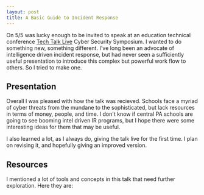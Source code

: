 ```yaml
---
layout: post
title: A Basic Guide to Incident Response
---
```


On 5/5 was lucky enough to be invited to speak at an education technical conference [Tech Talk Live](http://www.techtalklive.org/) Cyber Security Symposium. I wanted to do something new, something different. I've long been an advocate of intelligence driven incident response, but had never seen a sufficiently useful presentation to introduce this complex but powerful work flow to others. So I tried to make one.

## Presentation
<script async class="speakerdeck-embed" data-id="c7eaaeb0b769013184ad42b7f74d85e8" data-ratio="1.77777777777778" src="//speakerdeck.com/assets/embed.js"></script>

Overall I was pleased with how the talk was recieved. Schools face a myriad of cyber threats from the mundane to the sophisticated, but lack resources in terms of money, people, and time. I  don't know if central PA schools are going to see booming intel driven IR programs, but I hope there were some interesting ideas for them that may be useful.

I also learned a lot, as I always do, giving the talk live for the first time. I plan on revising it, and hopefully giving an improved version.

## Resources
I mentioned a lot of tools and concepts in this talk that need further exploration. Here they are:

<script src="https://gist.github.com/sroberts/da4882b0b2ff4454834e.js"></script>
